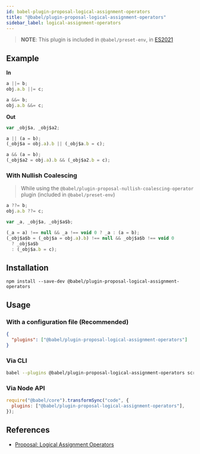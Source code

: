 ```yaml
---
id: babel-plugin-proposal-logical-assignment-operators
title: "@babel/plugin-proposal-logical-assignment-operators"
sidebar_label: logical-assignment-operators
---
```


> **NOTE**: This plugin is included in `@babel/preset-env`, in [ES2021](https://github.com/tc39/proposals/blob/master/finished-proposals.md)

## Example

**In**

```js title="JavaScript"
a ||= b;
obj.a.b ||= c;

a &&= b;
obj.a.b &&= c;
```

**Out**

```js title="JavaScript"
var _obj$a, _obj$a2;

a || (a = b);
(_obj$a = obj.a).b || (_obj$a.b = c);

a && (a = b);
(_obj$a2 = obj.a).b && (_obj$a2.b = c);
```

### With Nullish Coalescing

> While using the `@babel/plugin-proposal-nullish-coalescing-operator` plugin (included in `@babel/preset-env`)

```js title="JavaScript"
a ??= b;
obj.a.b ??= c;
```

```js title="JavaScript"
var _a, _obj$a, _obj$a$b;

(_a = a) !== null && _a !== void 0 ? _a : (a = b);
(_obj$a$b = (_obj$a = obj.a).b) !== null && _obj$a$b !== void 0
  ? _obj$a$b
  : (_obj$a.b = c);
```

## Installation

```shell npm2yarn
npm install --save-dev @babel/plugin-proposal-logical-assignment-operators
```

## Usage

### With a configuration file (Recommended)

```json title="babel.config.json"
{
  "plugins": ["@babel/plugin-proposal-logical-assignment-operators"]
}
```

### Via CLI

```sh title="Shell"
babel --plugins @babel/plugin-proposal-logical-assignment-operators script.js
```

### Via Node API

```js title="JavaScript"
require("@babel/core").transformSync("code", {
  plugins: ["@babel/plugin-proposal-logical-assignment-operators"],
});
```

## References

- [Proposal: Logical Assignment Operators](https://github.com/tc39/proposal-logical-assignment)
